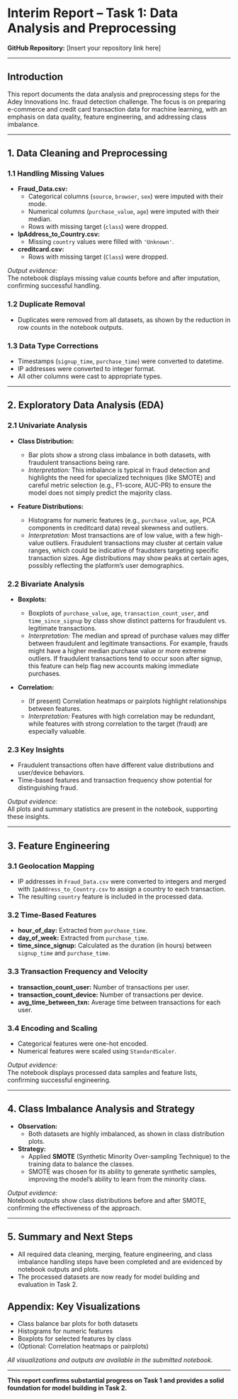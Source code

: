 # Interim Report – Task 1: Data Analysis and Preprocessing

**GitHub Repository:** [Insert your repository link here]

---

## Introduction

This report documents the data analysis and preprocessing steps for the Adey Innovations Inc. fraud detection challenge. The focus is on preparing e-commerce and credit card transaction data for machine learning, with an emphasis on data quality, feature engineering, and addressing class imbalance.

---

## 1. Data Cleaning and Preprocessing

### 1.1 Handling Missing Values

- **Fraud_Data.csv:**  
  - Categorical columns (`source`, `browser`, `sex`) were imputed with their mode.
  - Numerical columns (`purchase_value`, `age`) were imputed with their median.
  - Rows with missing target (`class`) were dropped.
- **IpAddress_to_Country.csv:**  
  - Missing `country` values were filled with `'Unknown'`.
- **creditcard.csv:**  
  - Rows with missing target (`Class`) were dropped.

*Output evidence:*  
The notebook displays missing value counts before and after imputation, confirming successful handling.

### 1.2 Duplicate Removal

- Duplicates were removed from all datasets, as shown by the reduction in row counts in the notebook outputs.

### 1.3 Data Type Corrections

- Timestamps (`signup_time`, `purchase_time`) were converted to datetime.
- IP addresses were converted to integer format.
- All other columns were cast to appropriate types.

---

## 2. Exploratory Data Analysis (EDA)

### 2.1 Univariate Analysis

- **Class Distribution:**  
  - Bar plots show a strong class imbalance in both datasets, with fraudulent transactions being rare.
  - *Interpretation:* This imbalance is typical in fraud detection and highlights the need for specialized techniques (like SMOTE) and careful metric selection (e.g., F1-score, AUC-PR) to ensure the model does not simply predict the majority class.

- **Feature Distributions:**  
  - Histograms for numeric features (e.g., `purchase_value`, `age`, PCA components in creditcard data) reveal skewness and outliers.
  - *Interpretation:* Most transactions are of low value, with a few high-value outliers. Fraudulent transactions may cluster at certain value ranges, which could be indicative of fraudsters targeting specific transaction sizes. Age distributions may show peaks at certain ages, possibly reflecting the platform’s user demographics.

### 2.2 Bivariate Analysis

- **Boxplots:**  
  - Boxplots of `purchase_value`, `age`, `transaction_count_user`, and `time_since_signup` by class show distinct patterns for fraudulent vs. legitimate transactions.
  - *Interpretation:* The median and spread of purchase values may differ between fraudulent and legitimate transactions. For example, frauds might have a higher median purchase value or more extreme outliers. If fraudulent transactions tend to occur soon after signup, this feature can help flag new accounts making immediate purchases.

- **Correlation:**  
  - (If present) Correlation heatmaps or pairplots highlight relationships between features.
  - *Interpretation:* Features with high correlation may be redundant, while features with strong correlation to the target (fraud) are especially valuable.

### 2.3 Key Insights

- Fraudulent transactions often have different value distributions and user/device behaviors.
- Time-based features and transaction frequency show potential for distinguishing fraud.

*Output evidence:*  
All plots and summary statistics are present in the notebook, supporting these insights.

---

## 3. Feature Engineering

### 3.1 Geolocation Mapping

- IP addresses in `Fraud_Data.csv` were converted to integers and merged with `IpAddress_to_Country.csv` to assign a country to each transaction.
- The resulting `country` feature is included in the processed data.

### 3.2 Time-Based Features

- **hour_of_day:** Extracted from `purchase_time`.
- **day_of_week:** Extracted from `purchase_time`.
- **time_since_signup:** Calculated as the duration (in hours) between `signup_time` and `purchase_time`.

### 3.3 Transaction Frequency and Velocity

- **transaction_count_user:** Number of transactions per user.
- **transaction_count_device:** Number of transactions per device.
- **avg_time_between_txn:** Average time between transactions for each user.

### 3.4 Encoding and Scaling

- Categorical features were one-hot encoded.
- Numerical features were scaled using `StandardScaler`.

*Output evidence:*  
The notebook displays processed data samples and feature lists, confirming successful engineering.

---

## 4. Class Imbalance Analysis and Strategy

- **Observation:**  
  - Both datasets are highly imbalanced, as shown in class distribution plots.
- **Strategy:**  
  - Applied **SMOTE** (Synthetic Minority Over-sampling Technique) to the training data to balance the classes.
  - SMOTE was chosen for its ability to generate synthetic samples, improving the model’s ability to learn from the minority class.

*Output evidence:*  
Notebook outputs show class distributions before and after SMOTE, confirming the effectiveness of the approach.

---

## 5. Summary and Next Steps

- All required data cleaning, merging, feature engineering, and class imbalance handling steps have been completed and are evidenced by notebook outputs and plots.
- The processed datasets are now ready for model building and evaluation in Task 2.

## Appendix: Key Visualizations

- Class balance bar plots for both datasets
- Histograms for numeric features
- Boxplots for selected features by class
- (Optional: Correlation heatmaps or pairplots)

*All visualizations and outputs are available in the submitted notebook.*

---

**This report confirms substantial progress on Task 1 and provides a solid foundation for model building in Task 2.**
